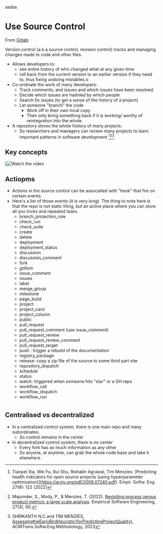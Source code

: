 asdas

# Use Source Control

From [Gitlab](https://about.gitlab.com/topics/version-control/):

Version control (a.k.a  source control, revision control)
tracks and managing changes made to code and other files. 

- Allows developers to:
  - see entire history of who changed what at any given time 
  -  roll back from the current version to an earlier version if they need to, thus fixing 
     undoing mistables.o
- Co-ordinate the work of many developers:
  - Track comments, and issues and which issues have been resolved.
  - Decide which issues are hadnled by which people
  - Search fix issues (to get a sense of the history of a project)
  - Let someone "branch" the code
    - Work off in their own local copy
    - Then only bring something back if it is working/ worthy of reintegration into the whole.
- A repository stores the whole history of many projects:
  - So researchers and managers can review many projects to learn important patterns in software
    development [^estimate][^process][^early].

## Key concepts

[![Watch the video](https://www.youtube.com/embed/ng9m3EGLeTY)

## Actiopms

- Actions in the source control can be assocaited with "hook" that fire on certain events.
- Here's a list of those events (it is very long). The thing to note here is that the
    repo is not static thing, but an active place where you can store all you tricks and 
    repeated tasks.
  - branch\_protection\_rule
  - check\_run
  - check\_suite
  - create
  - delete
  - deployment
  - deployment\_status
  - discussion
  - discussion\_comment
  - fork
  - gollum
  - issue\_comment
  - issues
  - label
  - merge\_group
  - milestone
  - page\_build
  - project
  - project\_card
  - project\_column
  - public
  - pull\_request
  - pull\_request\_comment (use issue\_comment)
  - pull\_request\_review
  - pull\_request\_review\_comment
  - pull\_request\_target
  - push : trigger a rebuild of the documentation
  - registry\_package
  - release: copy a zip file of the source to some third part site
  - repository\_dispatch
  - schedule
  - status
  - watch: triggered when someone hits "star" or a GH repo
  - workflow\_call
  - workflow\_dispatch
  - workflow\_run

#
## Centralised vs decentralized

- In a centralised  control system, there is one main repo and many  subordinates.
  - So control remains in the center
- In decentralized control system, there is no center
  - Every fork has as much information as any other
  - So anyone, at anytime, can grab the whole code base and take it elsewhere.


[^estimate]: Tianpei Xia, Wei Fu, Rui Shu, Rishabh Agrawal, Tim Menzies:
[Predicting health indicators for open source projects (using hyperparameter optimization)])https://arxiv.org/pdf/2006.07240.pdf). Empir. Softw. Eng. 27(6): 122 (2022)
[^process]: Majumder, S., Mody, P., & Menzies, T. (2022). 
[Revisiting process versus product metrics: a large scale analysis](https://arxiv.org/pdf/2008.09569.pdf). Empirical Software Engineering, 27(3), 60.
[^early]: SHRIKANTH N.C.and TIM MENZIES, [AssessingtheEarlyBirdHeuristic(forPredictingProjectQuality)](https://dl.acm.org/doi/pdf/10.1145/3583565), ACMTrans.Softw.Eng.Methodology, 2023


